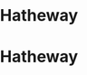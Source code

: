 # Hatheway
# Hatheway
<!DOCTYPE HTML PUBLIC "-//W3C//DTD XHTML 1.0 Transitional//EN" "https://www.w3.org/TR/xhtml1/DTD/xhtml1-transitional.dtd">
<html xmlns="https://www.w3.org/1999/xhtml">
<head runat="server">
    <title>百度地图API自定义地图</title>
    <!--引用百度地图API-->
    <style type="text/css">
        html, body {
            margin: 0;
            padding: 0;
        }

        .iw_poi_title {
            color: #CC5522;
            font-size: 14px;
            font-weight: bold;
            overflow: hidden;
            padding-right: 13px;
            white-space: nowrap;
        }

        .iw_poi_content {
            font: 12px arial,sans-serif;
            overflow: visible;
            padding-top: 4px;
            white-space: -moz-pre-wrap;
            word-wrap: break-word;
        }
    </style>
    <script type="text/javascript" src="https://api.map.baidu.com/api?v=1.0&ak=4HXTf0bYjDmqxuYsQsTNT4vbu7YB4p9F"></script>
</head>
</html>
<body>
    <!--百度地图容器-->
    <div style="width:697px;height:550px;border:#ccc solid 1px;" id="dituContent"></div>
    <img src="lQDPDhs7XQQpbezNA8DNBQCwTZCTLnAi8m0CMe8hB0BBAA_1280_960" width="400" height="300" />
</body>
<script type="text/javascript">
    //创建和初始化地图函数：
    function initMap() {
        createMap();//创建地图
        setMapEvent();//设置地图事件
        addMapControl();//向地图添加控件
    }

    //创建地图函数：
    function createMap() {
        var map = new BMap.Map("dituContent");//在百度地图容器中创建一个地图
        var point = new BMap.Point(119.28158,29.47603);//定义一个中心点坐标
        map.centerAndZoom(point, 17);//设定地图的中心点和坐标并将地图显示在地图容器中
        window.map = map;//将map变量存储在全局
    }

    //地图事件设置函数：
    function setMapEvent() {
        map.enableDragging();//启用地图拖拽事件，默认启用(可不写)
        map.enableScrollWheelZoom();//启用地图滚轮放大缩小
        map.enableDoubleClickZoom();//启用鼠标双击放大，默认启用(可不写)
        map.enableKeyboard();//启用键盘上下左右键移动地图
    }

    //地图控件添加函数：
    function addMapControl() {
        //向地图中添加缩放控件
        var ctrl_nav = new BMap.NavigationControl({ anchor: BMAP_ANCHOR_TOP_LEFT, type: BMAP_NAVIGATION_CONTROL_LARGE });
        map.addControl(ctrl_nav);
        //向地图中添加缩略图控件
        var ctrl_ove = new BMap.OverviewMapControl({ anchor: BMAP_ANCHOR_BOTTOM_RIGHT, isOpen: 1 });
        map.addControl(ctrl_ove);
        //向地图中添加比例尺控件
        var ctrl_sca = new BMap.ScaleControl({ anchor: BMAP_ANCHOR_BOTTOM_LEFT });
        map.addControl(ctrl_sca);
    }

    initMap();//创建和初始化地图
</script>
<img src="新安江.png" />
<a href="https://baike.baidu.com/item/%E6%96%B0%E5%AE%89%E6%B1%9F/1039785?fr=aladdin">新安江介绍</a>
</html>
